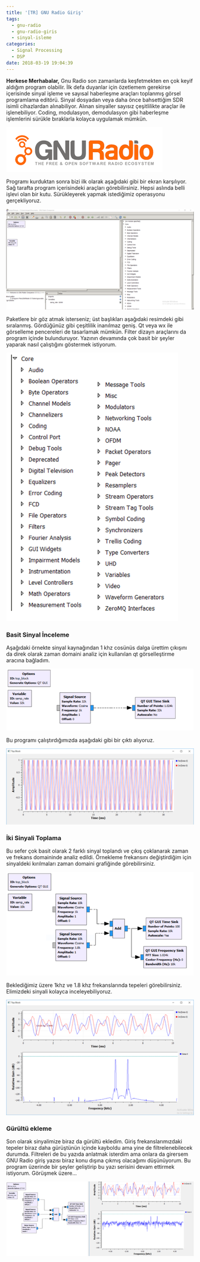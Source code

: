 ```yaml
---
title: '[TR] GNU Radio Giriş'
tags:
  - gnu-radio
  - gnu-radio-giris
  - sinyal-isleme
categories:
  - Signal Processing
  - DSP
date: 2018-03-19 19:04:39
---
```


**Herkese Merhabalar,** Gnu Radio son zamanlarda keşfetmekten en çok keyif
aldığım program olabilir. İlk defa duyanlar için özetlemem gerekirse içerisinde
sinyal işleme ve sayısal haberleşme araçları toplanmış görsel programlama
editörü. Sinyal dosyadan veya daha önce bahsettiğim SDR isimli cihazlardan
alınabiliyor. Alınan sinyaller sayısız çeşitlilikte araçlar ile işlenebiliyor.
Coding, modulasyon, demodulasyon gibi haberleşme işlemlerini sürükle bıraklarla
kolayca uygulamak mümkün.

![gnu-radio-logo](1510049458577.png)

Programı kurduktan sonra bizi ilk olarak aşağıdaki gibi bir ekran karşılıyor.
Sağ tarafta program içerisindeki araçları görebilirsiniz. Hepsi aslında belli
işlevi olan bir kutu. Sürükleyerek yapmak istediğimiz operasyonu gerçekliyoruz.

![GNU Radio](1517772567740.png)

Paketlere bir göz atmak isterseniz; üst başlıkları aşağıdaki resimdeki gibi
sıralanmış. Gördüğünüz gibi çeşitlilik inanılmaz geniş. Qt veya wx ile
görselleme pencereleri de tasarlamak mümkün. Filter dizayn araçlarını da program
içinde bulunduruyor. Yazının devamında çok basit bir şeyler yaparak nasıl
çalıştığını göstermek istiyorum.

![Packages](1517773308579.png)

### Basit Sinyal İnceleme

Aşağıdaki örnekte sinyal kaynağından 1 khz cosünüs dalga ürettim çıkışını da
direk olarak zaman domaini analiz için kullanılan qt görselleştirme aracına
bağladım.

![Cosine](1517772973730.png)

Bu programı çalıştırdığımızda aşağıdaki gibi bir çıktı alıyoruz.

![Qt Time domain output](1517772927542.png)

### İki Sinyali Toplama

Bu sefer çok basit olarak 2 farklı sinyal toplandı ve çıkış çoklanarak zaman ve
frekans domaininde analiz edildi. Örnekleme frekansını değiştirdiğim için
sinyaldeki kırılmaları zaman domaini grafiğinde görebilirsiniz.

![2 signal](1517773749576.png)

Beklediğimiz üzere 1khz ve 1.8 khz frekanslarında tepeleri görebilirsiniz.
Elimizdeki sinyali kolayca inceleyebiliyoruz.

![Qt Time and Frequency](1517773705131.png)

### Gürültü ekleme

Son olarak sinyalimize biraz da gürültü ekledim. Giriş frekanslarımızdaki
tepeler biraz daha gürüştünün içinde kayboldu ama yine de filtrelenebilecek
durumda. Filtreleri de bu yazıda anlatmak isterdim ama onlara da girersem GNU
Radio giriş yazısı biraz konu dışına çıkmış olacağımı düşünüyorum. Bu program
üzerinde bir şeyler geliştirip bu yazı serisini devam ettirmek istiyorum.
Görüşmek üzere...

![Gürültü](1517773984048.png)
